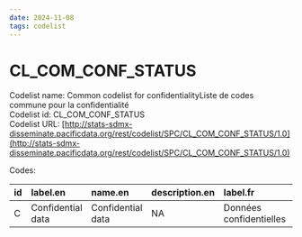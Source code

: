 ```yaml
---
date: 2024-11-08
tags: codelist
---
```


# CL_COM_CONF_STATUS

Codelist name: Common codelist for confidentialityListe de codes commune pour la confidentialité  
Codelist id: CL_COM_CONF_STATUS  
Codelist URL: [http://stats-sdmx-disseminate.pacificdata.org/rest/codelist/SPC/CL_COM_CONF_STATUS/1.0](http://stats-sdmx-disseminate.pacificdata.org/rest/codelist/SPC/CL_COM_CONF_STATUS/1.0)  

Codes:  

|id |label.en          |name.en           |description.en |label.fr                |name.fr                 |description.fr |
|:--|:-----------------|:-----------------|:--------------|:-----------------------|:-----------------------|:--------------|
|C  |Confidential data |Confidential data |NA             |Données confidentielles |Données confidentielles |NA             |
